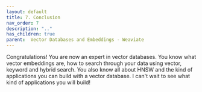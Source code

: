 ```yaml
---
layout: default
title: 7. Conclusion
nav_order: 7
description: ".."
has_children: true
parent:  Vector Databases and Embeddings - Weaviate
---
```


Congratulations! You are now an expert in vector databases. You know what vector embeddings are, how to search through your data using vector, keyword and hybrid search. 
You also know all about HNSW and the kind of applications you can build with a vector database. 
I can't wait to see what kind of applications you will build! 
 